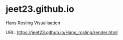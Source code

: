 # jeet23.github.io
Hans Rosling Visualisation

URL: https://jeet23.github.io/Hans_rosling/render.html
